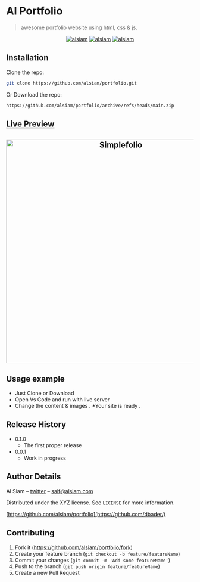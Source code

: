 # Al Portfolio

> awesome portfolio website using html, css & js.

<p align="center">
  <a href="https://alsiam-v1.vercel.app" target="_blank"><img src="https://img.shields.io/badge/Live Preview-0077B5?style=for-the-badge&logo=vercel&logoColor=white" alt="alsiam" /></a> 
  <a href="https://github.com/alsiam/portfolio/fork" target="_blank"><img src="https://img.shields.io/badge/Fork the Repository-088B5?style=for-the-badge&logo=website&logoColor=blue" alt="alsiam" /></a> 
  <a href="https://github.com/alsiam/portfolio/archive/refs/heads/main.zip" target="_blank"><img src="https://img.shields.io/badge/Download-DC143C?style=for-the-badge&logo=website&logoColor=white" alt="alsiam" /></a> 
</p>

## Installation

Clone the repo:

```sh
git clone https://github.com/alsiam/portfolio.git
```

Or Download the repo:

```sh
https://github.com/alsiam/portfolio/archive/refs/heads/main.zip
```
## [Live Preview](https://alsiam-v1.vercel.app)

<h2 align="center">
  <img src="https://github.com/alsiam/portfolio/blob/main/images/readme/alportfolio.gif" alt="Simplefolio" width="600px" />
  <br>
</h2>

## Usage example

- Just Clone or Download
- Open Vs Code and run with live server
- Change the content & images .
  \*Your site is ready .

## Release History

- 0.1.0
  - The first proper release
- 0.0.1
  - Work in progress

## Author Details

Al Siam – [twitter](https://twitter.com/alsiam) – saif@alsiam.com

Distributed under the XYZ license. See `LICENSE` for more information.

[https://github.com/alsiam/portfolio](https://github.com/dbader/)

## Contributing

1. Fork it (<https://github.com/alsiam/portfolio/fork>)
2. Create your feature branch (`git checkout -b feature/featureName`)
3. Commit your changes (`git commit -m 'Add some featureName'`)
4. Push to the branch (`git push origin feature/featureName`)
5. Create a new Pull Request
